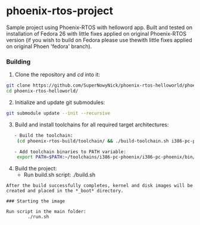 # phoenix-rtos-project

Sample project using Phoenix-RTOS with helloword app. Built and tested on installation of Fedora 26 with little fixes applied on original Phoenix-RTOS version (if you wish to build on Fedora please use thewith little fixes applied on original Phoen 'fedora' branch).

### Building

1. Clone the repository and *cd* into it:
````bash
git clone https://github.com/SuperNowyNick/phoenix-rtos-helloworld/phoenix-rtos-project.git
cd phoenix-rtos-helloworld/
````
2. Initialize and update git submodules:
```bash
git submodule update --init --recursive
```

3. Build and install toolchains for all required target architectures:
````bash
   - Build the toolchain:
	(cd phoenix-rtos-build/toolchain/ && ./build-toolchain.sh i386-pc-phoenix ~/toolchains/i386-pc-phoenix)

   - Add toolchain binaries to PATH variable:
	export PATH=$PATH:~/toolchains/i386-pc-phoenix/i386-pc-phoenix/bin/
````
4. Build the project:
   - Run build.sh script:
	./build.sh

````
After the build successfully completes, kernel and disk images will be created and placed in the *_boot* directory.

### Starting the image

Run script in the main folder:
        ./run.sh
